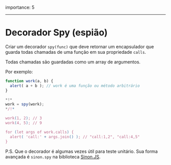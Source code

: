 importance: 5

---

# Decorador Spy (espião)

Criar um decorador `spy(func)` que deve retornar um encapsulador que guarda todas chamadas de uma função em sua propriedade `calls`.

Todas chamadas são guardadas como um array de argumentos.

Por exemplo:

```js
function work(a, b) {
  alert( a + b ); // work é uma função ou método arbitrário
}

*!*
work = spy(work);
*/!*

work(1, 2); // 3
work(4, 5); // 9

for (let args of work.calls) {
  alert( 'call:' + args.join() ); // "call:1,2", "call:4,5"
}
```

P.S. Que o decorador é algumas vezes útil para teste unitário. Sua forma avançada é `sinon.spy` na biblioteca [Sinon.JS](http://sinonjs.org).